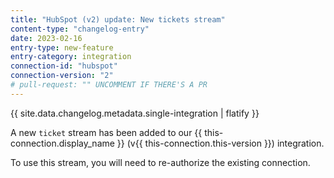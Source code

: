 ```yaml
---
title: "HubSpot (v2) update: New tickets stream"
content-type: "changelog-entry"
date: 2023-02-16
entry-type: new-feature
entry-category: integration
connection-id: "hubspot"
connection-version: "2"
# pull-request: "" UNCOMMENT IF THERE'S A PR
---
```

{{ site.data.changelog.metadata.single-integration | flatify }}

A new `ticket` stream has been added to our {{ this-connection.display_name }} (v{{ this-connection.this-version }}) integration. 

To use this stream, you will need to re-authorize the existing connection.